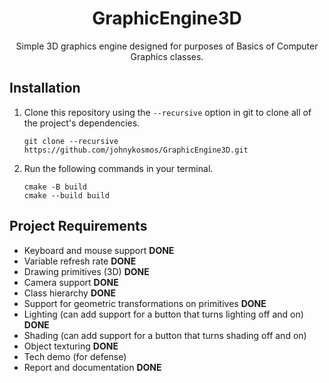 <div align="center">

# GraphicEngine3D

Simple 3D graphics engine designed for purposes of Basics of Computer Graphics classes.

</div>

## Installation 

1. Clone this repository using the ```--recursive``` option in git to clone all of the project's dependencies.
    ```
    git clone --recursive https://github.com/johnykosmos/GraphicEngine3D.git
    ```
2. Run the following commands in your terminal.
    ```
    cmake -B build
    cmake --build build
    ```

## Project Requirements
- Keyboard and mouse support **DONE**
- Variable refresh rate **DONE**
- Drawing primitives (3D) **DONE**
- Camera support **DONE**
- Class hierarchy **DONE**
- Support for geometric transformations on primitives **DONE**
- Lighting (can add support for a button that turns lighting off and on) **DONE**
- Shading (can add support for a button that turns shading off and on)
- Object texturing **DONE**
- Tech demo (for defense)
- Report and documentation **DONE**
